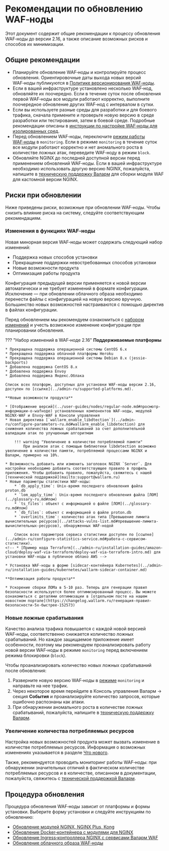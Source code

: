 # Рекомендации по обновлению WAF‑ноды

Этот документ содержит общие рекомендации к процессу обновления WAF‑ноды до версии 2.16, а также описание возможных рисков и способов их минимизации.

## Общие рекомендации

* Планируйте обновление WAF‑ноды и контролируйте процесс обновления. Ориентировочные даты выхода новых версий WAF‑ноды публикуются в [Политике версионирования WAF‑ноды](versioning-policy.md).
* Если в вашей инфраструктуре установлено несколько WAF‑нод, обновляйте их поочередно. Если в течение суток после обновления первой WAF‑ноды все модули работают корректно, выполните поочередное обновление других WAF‑нод с интервалом в сутки.
* Если вы используете разные среды для разработки и для боевого трафика, сначала примените и проверьте новую версию в среде разработки или тестирования, затем в боевой среде. Подробные рекомендации описаны в [инструкции по настройке WAF‑ноды для изолированных сред](../admin-ru/configuration-guides/waf-in-separated-environments/configure-waf-in-separated-environments.md#обновление-настроенной-wafноды).
* Перед обновлением WAF‑ноды, переключите [режим работы WAF‑ноды](../admin-ru/configure-wallarm-mode.md) в `monitoring`. Если в режиме `monitoring` в течение суток все модули работают корректно и нет аномального роста в количестве ложных атак, переведите WAF‑ноду в режим `block`.
* Обновляйте NGINX до последней доступной версии перед применением обновлений WAF‑ноды. Если в вашей инфраструктуре необходимо использовать другую версию NGINX, пожалуйста, напишите в [техническую поддержку Валарм](mailto:support@wallarm.ru) для сборки модуля WAF для кастомной версии NGINX.

## Риски при обновлении

Ниже приведены риски, возможные при обновлении WAF‑ноды. Чтобы снизить влияние риска на систему, следуйте соответствующим рекомендациям.

### Изменения в функциях WAF‑ноды

Новая минорная версия WAF‑ноды может содержать следующий набор изменений:

* Поддержка новых способов установки
* Прекращение поддержки невостребованных способов установки
* Новые возможности продукта
* Оптимизация работы продукта

Конфигурация предыдущей версии применяется к новой версии автоматически и не требует изменений в формате конфигурации. Исключение — при обновлении облачного образа необходимо перенести файлы с конфигурацией на новую версию вручную. Большинство новых возможностей настраиваются с помощью директив в файлах конфигурации.

Перед обновлением мы рекомендуем ознакомиться с [набором изменений](what-is-new.md) и учесть возможное изменение конфигурации при планировании обновления.

??? "Набор изменений в WAF‑ноде 2.16"
    **Поддерживаемые платформы**

    * Прекращена поддержка операционной системы CentOS 6.x
    * Прекращена поддержка облачной платформы Heroku
    * Прекращена поддержка операционной системы Debian 8.x (jessie-backports)
    * Добавлена поддержка CentOS 8.x
    * Добавлена поддержка Envoy
    * Добавлена поддержка Яндекс.Облака

    Список всех платформ, доступных для установки WAF‑ноды версии 2.16, доступен по [ссылке](../admin-ru/supported-platforms.md).

    **Новые возможности продукта**

    * [Отображение версий](../user-guides/nodes/regular-node.md#просмотр-информации-о-wafноде) установленных компонентов WAF‑ноды, модулей NGINX-WAF и Envoy-WAF в Консоли управления
    * Новая директива [`wallarm_enable_libdtection`](../admin-ru/configure-parameters-ru.md#wallarm_enable_libdetection) для снижения количества ложных срабатываний за счет дополнительной валидации атак по улучшенным алгоритмам

        !!! warning "Увеличение в количестве потребляемой памяти"
            При анализе атак с помощью библиотеки libdetection возможно увеличение в количестве памяти, потребляемой процессами NGINX и Валарм, примерно на 10%.
            
    * Возможность добавить или изменить заголовок NGINX `Server`. Для настройки необходимо добавить соответствующее правило в профиль приложения. Чтобы добавить правило, пожалуйста, свяжитесь с нашей [технической поддержкой](mailto:support@wallarm.ru)
    * Новые параметры статистики WAF‑ноды:
        * `db_apply_time`: Unix‑время последнего обновления файла proton.db
        * `lom_apply_time`: Unix‑время последнего обновления файла [ЛОМ](../glossary-ru.md#лом)
        * `ts_files`: объект с информацией о файле [ЛОМ](../glossary-ru.md#лом)
        * `db_files`: объект с информацией о файле proton.db
        * `overlimits_time`: количество атак типа [Превышение лимита вычислительных ресурсов](../attacks-vulns-list.md#превышение-лимита-вычислительных-ресурсов), обнаруженных WAF‑нодой

        Список всех параметров сервиса статистики доступен по [ссылке](../admin-ru/configure-statistics-service.md#работа-с-сервисом-статистики).
    <!-- * [Пример кода Terraform](../admin-ru/installation-guides/amazon-cloud/deploy-waf-via-terraform/deploy-waf-via-terraform-intro.md) для установки WAF‑ноды в публичное облако AWS -->

    * Установка WAF‑ноды в форме [sidecar‑контейнера Kubernetes](../admin-ru/installation-guides/kubernetes/wallarm-sidecar-container.md)

    **Оптимизация работы продукта**

    * Ускорение сборки ЛОМа в 5‑10 раз. Теперь для генерации правил безопасности используется более оптимизированный процесс. Вы можете ознакомиться с деталями оптимизации в [отдельном посте на нашем новостном портале](https://changelog.wallarm.ru/генерация-правил-безопасности-5x-быстрее-152573)

### Новые ложные срабатывания

Качество анализа трафика повышается с каждой новой версией WAF‑ноды, соответственно снижается количество ложных срабатываний. Но каждое защищаемое приложение имеет особенности, поэтому мы рекомендуем проанализировать работу новой версии WAF‑ноды в режиме `monitoring` перед включением режима блокировки (`block`).

Чтобы проанализировать количество новых ложных срабатываний после обновления:

1. Разверните новую версию WAF‑ноды в [режиме](../admin-ru/configure-wallarm-mode.md) `monitoring` и направьте на нее трафик.
2. Через некоторое время перейдите в Консоль управления Валарм → секция **События** и проанализируйте количество запросов, которые ошибочно распознаны как атаки.
3. При обнаружении аномального роста в количестве ложных срабатываний, пожалуйста, напишите в [техническую поддержку Валарм](mailto:support@wallarm.ru).

### Увеличение количества потребляемых ресурсов

Настройка новых возможностей продукта может вызвать изменение в количестве потребляемых ресурсов. Информация о возможных изменениях указывается в разделе [Что нового](what-is-new.md).

Также, рекомендуется проводить мониторинг работы WAF‑ноды: при обнаружении значительных отличий в фактическом количестве потребляемых ресурсов и в количестве, описанном в документации, пожалуйста, свяжитесь с [технической поддержкой Валарм](mailto:support@wallarm.ru).

## Процедура обновления

Процедура обновления WAF‑ноды зависит от платформы и формы установки. Выберите форму установки и следуйте инструкциям по обновлению:

* [Обновление модулей NGINX, NGINX Plus, Kong](nginx-modules.md)
* [Обновление Docker‑контейнера с модулями для NGINX](docker-container.md)
* [Обновление Ingress‑контроллера NGINX с сервисами Валарм WAF](ingress-controller.md)
* [Обновление облачного образа WAF‑ноды](cloud-image.md)